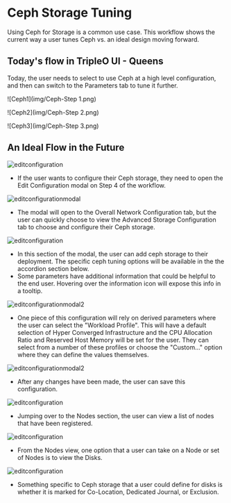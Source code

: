 # Ceph Storage Tuning
Using Ceph for Storage is a common use case. This workflow shows the current way a user tunes Ceph vs. an ideal design moving forward.

## Today's flow in TripleO UI - Queens
Today, the user needs to select to use Ceph at a high level configuration, and then can switch to the Parameters tab to tune it further.

![Ceph1](img/Ceph-Step 1.png)

![Ceph2](img/Ceph-Step 2.png)

![Ceph3](img/Ceph-Step 3.png)

## An Ideal Flow in the Future
![editconfiguration](img/Ceph-Storage-Deployment_Plan.png)
- If the user wants to configure their Ceph storage, they need to open the Edit Configuration modal on Step 4 of the workflow.

![editconfigurationmodal](img/Ceph-Storage-Edit_Configuration_Modal.png)
- The modal will open to the Overall Network Configuration tab, but the user can quickly choose to view the Advanced Storage Configuration tab to choose and configure their Ceph storage.

![editconfiguration](img/Ceph-Storage-Configure_Storage.png)
- In this section of the modal, the user can add ceph storage to their deployment. The specific ceph tuning options will be available in the the accordion section below.
- Some parameters have additional information that could be helpful to the end user. Hovering over the information icon will expose this info in a tooltip.

![editconfigurationmodal2](img/Ceph-Storage-Configure_Storage2.png)
- One piece of this configuration will rely on derived parameters where the user can select the "Workload Profile". This will have a default selection of Hyper Converged Infrastructure and the CPU Allocation Ratio and Reserved Host Memory will be set for the user. They can select from a number of these profiles or choose the "Custom..." option where they can define the values themselves.

![editconfigurationmodal2](img/Ceph-Storage-Configure_Storage3.png)
- After any changes have been made, the user can save this configuration.

![editconfiguration](img/Ceph-Storage-Deployment_Plan2.png)
- Jumping over to the Nodes section, the user can view a list of nodes that have been registered.

![editconfiguration](img/Ceph-Storage-Nodes.png)
- From the Nodes view, one option that a user can take on a Node or set of Nodes is to view the Disks.

![editconfiguration](img/Ceph-Storage-Configure_Disks.png)
- Something specific to Ceph storage that a user could define for disks is whether it is marked for Co-Location, Dedicated Journal, or Exclusion.

